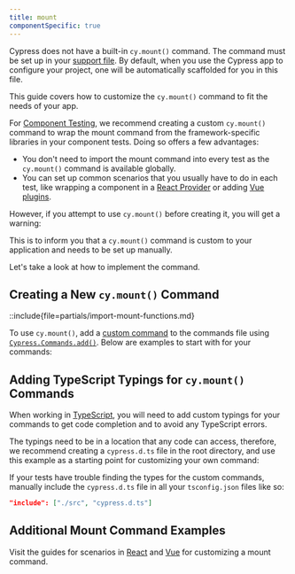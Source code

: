 ```yaml
---
title: mount
componentSpecific: true
---
```


<Alert type="warning">

Cypress does not have a built-in `cy.mount()` command. The command must be set
up in your [support file](/guides/references/configuration#component). By
default, when you use the Cypress app to configure your project, one will be
automatically scaffolded for you in this file.

This guide covers how to customize the `cy.mount()` command to fit the needs of
your app.

</Alert>

<CtBetaAlert></CtBetaAlert>

For
[Component Testing](/guides/overview/choosing-testing-type#What-is-Component-Testing),
we recommend creating a custom `cy.mount()` command to wrap the mount command
from the framework-specific libraries in your component tests. Doing so offers a
few advantages:

- You don't need to import the mount command into every test as the `cy.mount()`
  command is available globally.
- You can set up common scenarios that you usually have to do in each test, like
  wrapping a component in a
  [React Provider](https://reactjs.org/docs/context.html) or adding
  [Vue plugins](https://vuejs.org/v2/guide/plugins.html).

However, if you attempt to use `cy.mount()` before creating it, you will get a
warning:

<DocsImage src="/img/guides/component-testing/cy-mount-must-be-implemented.png" alt="cy.mount() must be implemented by the user."></DocsImage>

This is to inform you that a `cy.mount()` command is custom to your application
and needs to be set up manually.

Let's take a look at how to implement the command.

## Creating a New `cy.mount()` Command

::include{file=partials/import-mount-functions.md}

To use `cy.mount()`, add a [custom command](/api/cypress-api/custom-commands) to
the commands file using
[`Cypress.Commands.add()`](/api/cypress-api/custom-commands). Below are examples
to start with for your commands:

<code-group-react-vue2-vue3>
<template #react>

```js
import { mount } from 'cypress/react'

Cypress.Commands.add('mount', (component, options) => {
  // Wrap any parent components needed
  // ie: return mount(<MyProvider>{component}</MyProvider>, options)
  return mount(component, options)
})
```

</template>
<template #vue2>

```js
import { mount } from 'cypress/vue-2'

Cypress.Commands.add('mount', (component, options = {}) => {
  // Setup options object
  options.extensions = options.extensions || {}
  options.extensions.plugins = options.extensions.plugins || []
  options.extensions.components = options.extensions.components || {}

  /* Add any global plugins */
  // options.global.plugins.push({
  //   install(app) {
  //     app.use(MyPlugin);
  //   },
  // });

  /* Add any global components */
  // options.global.components['Button'] = Button;

  return mount(component, options)
})
```

</template>
<template #vue3>

```js
import { mount } from 'cypress/vue'

Cypress.Commands.add('mount', (component, options = {}) => {
  // Setup options object
  options.global = options.global || {}
  options.global.stubs = options.global.stubs || {}
  options.global.stubs['transition'] = false
  options.global.components = options.global.components || {}
  options.global.plugins = options.global.plugins || []

  /* Add any global plugins */
  // options.global.plugins.push({
  //   install(app) {
  //     app.use(MyPlugin);
  //   },
  // });

  /* Add any global components */
  // options.global.components['Button'] = Button;

  return mount(component, options)
})
```

</template>
</code-group-react-vue2-vue3>

## Adding TypeScript Typings for `cy.mount()` Commands

When working in
[TypeScript](https://docs.cypress.io/guides/tooling/typescript-support), you
will need to add custom typings for your commands to get code completion and to
avoid any TypeScript errors.

The typings need to be in a location that any code can access, therefore, we
recommend creating a `cypress.d.ts` file in the root directory, and use this
example as a starting point for customizing your own command:

<code-group-react-vue>
<template #react>

```ts
import { MountOptions, MountReturn } from 'cypress/react'

declare global {
  namespace Cypress {
    interface Chainable {
      /**
       * Mounts a React node
       * @param component React Node to mount
       * @param options Additional options to pass into mount
       */
      mount(
        component: React.ReactNode,
        options?: MountOptions
      ): Cypress.Chainable<MountReturn>
    }
  }
}
```

</template>
<template #vue>

```ts
import { mount } from 'cypress/vue'

type MountParams = Parameters<typeof mount>
type OptionsParam = MountParams[1]

declare global {
  namespace Cypress {
    interface Chainable {
      /**
       * Helper mount function for Vue Components
       * @param component Vue Component or JSX Element to mount
       * @param options Options passed to Vue Test Utils
       */
      mount(component: any, options?: OptionsParam): Chainable<any>
    }
  }
}
```

</template>
</code-group-react-vue>

If your tests have trouble finding the types for the custom commands, manually
include the `cypress.d.ts` file in all your `tsconfig.json` files like so:

```json
"include": ["./src", "cypress.d.ts"]
```

## Additional Mount Command Examples

Visit the guides for scenarios in
[React](/guides/getting-started/mount-guide-react) and
[Vue](/guides/getting-started/mount-guide-vue) for customizing a mount command.
